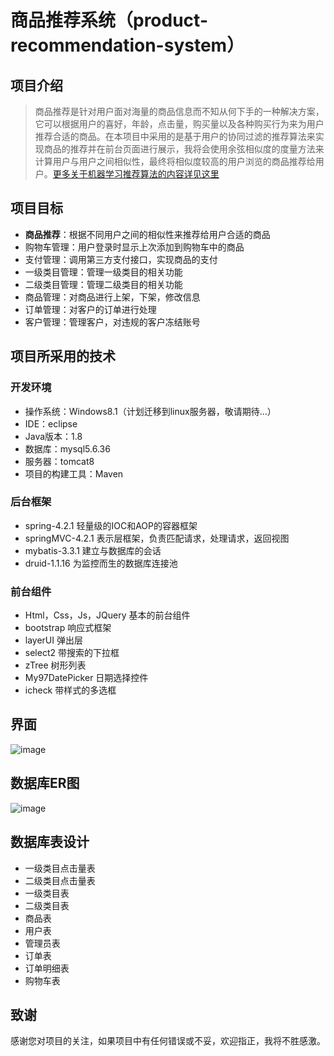 # 商品推荐系统（product-recommendation-system）

## 项目介绍

> 商品推荐是针对用户面对海量的商品信息而不知从何下手的一种解决方案，它可以根据用户的喜好，年龄，点击量，购买量以及各种购买行为来为用户推荐合适的商品。在本项目中采用的是基于用户的协同过滤的推荐算法来实现商品的推荐并在前台页面进行展示，我将会使用余弦相似度的度量方法来计算用户与用户之间相似性，最终将相似度较高的用户浏览的商品推荐给用户。<a href="https://github.com/MrQuJL/product-recommendation-system/tree/master/shopping-recommendate" target="blank">更多关于机器学习推荐算法的内容详见这里</a>

## 项目目标

* **商品推荐**：根据不同用户之间的相似性来推荐给用户合适的商品
* 购物车管理：用户登录时显示上次添加到购物车中的商品
* 支付管理：调用第三方支付接口，实现商品的支付
* 一级类目管理：管理一级类目的相关功能
* 二级类目管理：管理二级类目的相关功能
* 商品管理：对商品进行上架，下架，修改信息
* 订单管理：对客户的订单进行处理
* 客户管理：管理客户，对违规的客户冻结账号

## 项目所采用的技术

### 开发环境

* 操作系统：Windows8.1（计划迁移到linux服务器，敬请期待...）
* IDE：eclipse
* Java版本：1.8
* 数据库：mysql5.6.36
* 服务器：tomcat8
* 项目的构建工具：Maven

### 后台框架

* spring-4.2.1	轻量级的IOC和AOP的容器框架
* springMVC-4.2.1	表示层框架，负责匹配请求，处理请求，返回视图
* mybatis-3.3.1	建立与数据库的会话
* druid-1.1.16	为监控而生的数据库连接池

### 前台组件

* Html，Css，Js，JQuery 基本的前台组件
* bootstrap 响应式框架
* layerUI 弹出层
* select2 带搜索的下拉框
* zTree 树形列表
* My97DatePicker 日期选择控件
* icheck 带样式的多选框

## 界面
![image](https://github.com/MrQuJL/online-shop/raw/master/shopping-imgs/界面.png)

## 数据库ER图

![image](https://github.com/MrQuJL/online-shop/raw/master/shopping-imgs/er.jpg)

## 数据库表设计

* 一级类目点击量表
* 二级类目点击量表
* 一级类目表
* 二级类目表
* 商品表
* 用户表
* 管理员表
* 订单表
* 订单明细表
* 购物车表

## 致谢
感谢您对项目的关注，如果项目中有任何错误或不妥，欢迎指正，我将不胜感激。
